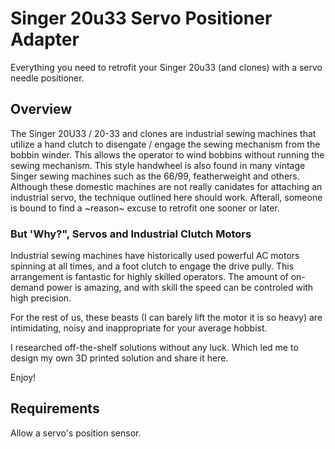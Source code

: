 # Singer 20u33 Servo Positioner Adapter
Everything you need to retrofit your Singer 20u33 (and clones) with a servo needle positioner.

## Overview
The Singer 20U33 / 20-33 and clones are industrial sewing machines that utilize a hand clutch to disengate / engage the sewing mechanism from the bobbin winder.  This allows the operator to wind bobbins without running the sewing mechanism.  This style handwheel is also found in many vintage Singer sewing machines such as the 66/99, featherweight and others.  Although these domestic machines are not really canidates for attaching an industrial servo, the technique outlined here should work.  Afterall, someone is bound to find a ~reason~ excuse to retrofit one sooner or later.

### But 'Why?", Servos and Industrial Clutch Motors
Industrial sewing machines have historically used powerful AC motors spinning at all times, and a foot clutch to engage the drive pully.  This arrangement is fantastic for highly skilled operators.  The amount of on-demand power is amazing, and with skill the speed can be controled with high precision.

For the rest of us, these beasts (I can barely lift the motor it is so heavy) are intimidating, noisy and inappropriate for your average hobbist.

I researched off-the-shelf solutions without any luck.  Which led me to design my own 3D printed solution and share it here.  

Enjoy!

## Requirements
Allow a  servo's position sensor.
